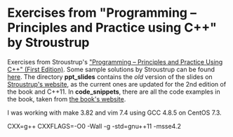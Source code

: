 Exercises from "Programming &ndash; Principles and Practice using C++" by Stroustrup
==============

Exercises from Stroustrup's ["Programming &ndash; Principles and Practice Using C++" (First Edition)](http://www.informit.com/store/programming-principles-and-practice-using-c-plus-plus-9780321543721). Some sample solutions by Stroustrup can be found [here](http://www.stroustrup.com/Programming/Solutions/exercise_solutions.html). The directory **ppt\_slides** contains the *old* version of the slides on [Stroustrup's website](http://www.stroustrup.com/Programming/lecture-slides.html), as the current ones are updated for the 2nd edition of the book and C++11. In **code_snippets**, there are all the code examples in the book, taken from [the book's website](http://www.stroustrup.com/Programming/PPP1.html).

I was working with make 3.82 and vim 7.4 using GCC 4.8.5 on CentOS 7.3.

CXX=g++
CXXFLAGS=-O0 -Wall -g -std=gnu++11 -msse4.2
